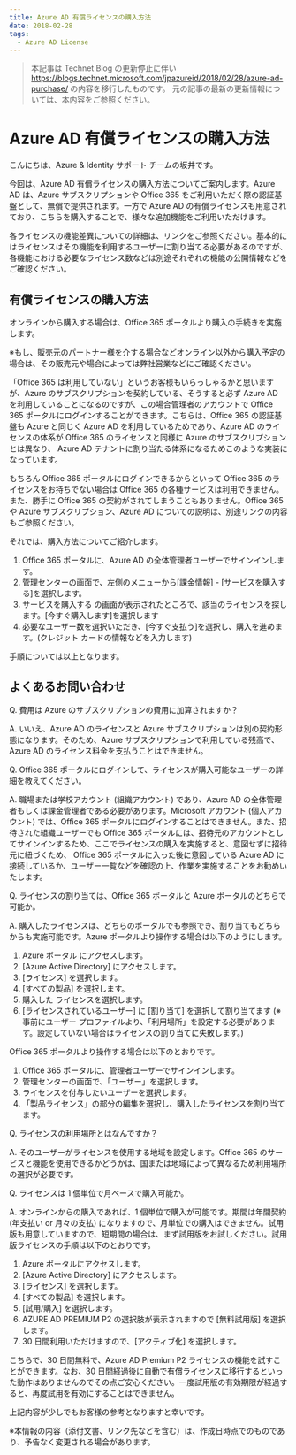 ```yaml
---
title: Azure AD 有償ライセンスの購入方法
date: 2018-02-28
tags:
  - Azure AD License
---
```


> 本記事は Technet Blog の更新停止に伴い https://blogs.technet.microsoft.com/jpazureid/2018/02/28/azure-ad-purchase/ の内容を移行したものです。
> 元の記事の最新の更新情報については、本内容をご参照ください。

# Azure AD 有償ライセンスの購入方法

こんにちは、Azure & Identity サポート チームの坂井です。

今回は、Azure AD 有償ライセンスの購入方法についてご案内します。Azure AD は、Azure サブスクリプションや Office 365 をご利用いただく際の認証基盤として、無償で提供されます。一方で Azure AD の有償ライセンスも用意されており、こちらを購入することで、様々な追加機能をご利用いただけます。

各ライセンスの機能差異についての詳細は、リンクをご参照ください。基本的にはライセンスはその機能を利用するユーザーに割り当てる必要があるのですが、各機能における必要なライセンス数などは別途それぞれの機能の公開情報などをご確認ください。

## 有償ライセンスの購入方法

オンラインから購入する場合は、Office 365 ポータルより購入の手続きを実施します。

※もし、販売元のパートナー様を介する場合などオンライン以外から購入予定の場合は、その販売元や場合によっては弊社営業などにご確認ください。

「Office 365 は利用していない」というお客様もいらっしゃるかと思いますが、Azure のサブスクリプションを契約している、そうすると必ず Azure AD を利用していることになるのですが、この場合管理者のアカウントで Office 365 ポータルにログインすることができます。こちらは、Office 365 の認証基盤も Azure と同じく Azure AD を利用しているためであり、Azure AD のライセンスの体系が Office 365 のライセンスと同様に Azure のサブスクリプションとは異なり、 Azure AD テナントに割り当たる体系になるためこのような実装になっています。

もちろん Office 365 ポータルにログインできるからといって Office 365 のライセンスをお持ちでない場合は Office 365 の各種サービスは利用できません。また、勝手に Office 365 の契約がされてしまうこともありません。Office 365 や Azure サブスクリプション、Azure AD についての説明は、別途リンクの内容もご参照ください。

それでは、購入方法についてご紹介します。

1. Office 365 ポータルに、Azure AD の全体管理者ユーザーでサインインします。
2. 管理センターの画面で、左側のメニューから[課金情報] - [サービスを購入する]を選択します。
3. サービスを購入する の画面が表示されたところで、該当のライセンスを探します。[今すぐ購入します]を選択します
4. 必要なユーザー数を選択いただき、[今すぐ支払う]を選択し、購入を進めます。(クレジット カードの情報などを入力します)

手順については以上となります。

## よくあるお問い合わせ

Q. 費用は Azure のサブスクリプションの費用に加算されますか？

A. いいえ、Azure AD のライセンスと Azure サブスクリプションは別の契約形態になります。そのため、Azure サブスクリプションで利用している残高で、Azure AD のライセンス料金を支払うことはできません。

Q. Office 365 ポータルにログインして、ライセンスが購入可能なユーザーの詳細を教えてください。

A. 職場または学校アカウント (組織アカウント) であり、Azure AD の全体管理者もしくは課金管理者である必要があります。Microsoft アカウント (個人アカウント) では、Office 365 ポータルにログインすることはできません。また、招待された組織ユーザーでも Office 365 ポータルには、招待元のアカウントとしてサインインするため、ここでライセンスの購入を実施すると、意図せずに招待元に紐づくため、 Office 365 ポータルに入った後に意図している Azure AD に接続しているか、ユーザー一覧などを確認の上、作業を実施することをお勧めいたします。

Q. ライセンスの割り当ては、Office 365 ポータルと Azure ポータルのどちらで可能か。

A. 購入したライセンスは、どちらのポータルでも参照でき、割り当てもどちらからも実施可能です。Azure ポータルより操作する場合は以下のようにします。

1. Azure ポータル にアクセスします。
2. [Azure Active Directory] にアクセスします。
3. [ライセンス] を選択します。
4. [すべての製品] を選択します。
5. 購入した ライセンスを選択します。
6. [ライセンスされているユーザー] に [割り当て] を選択して割り当てます (※ 事前にユーザー プロファイルより、「利用場所」を設定する必要があります。設定していない場合はライセンスの割り当てに失敗します。)

Office 365 ポータルより操作する場合は以下のとおりです。

1. Office 365 ポータルに、管理者ユーザーでサインインします。
2. 管理センターの画面で、「ユーザー」を選択します。
3. ライセンスを付与したいユーザーを選択します。
4. 「製品ライセンス」の部分の編集を選択し、購入したライセンスを割り当てます。

Q. ライセンスの利用場所とはなんですか？

A. そのユーザーがライセンスを使用する地域を設定します。Office 365 のサービスと機能を使用できるかどうかは、国または地域によって異なるため利用場所の選択が必要です。

Q. ライセンスは 1 個単位で月ベースで購入可能か。

A. オンラインからの購入であれば、1 個単位で購入が可能です。期間は年間契約 (年支払い or 月々の支払) になりますので、月単位での購入はできません。試用版も用意していますので、短期間の場合は、まず試用版をお試しください。試用版ライセンスの手順は以下のとおりです。

1. Azure ポータルにアクセスします。
2. [Azure Active Directory] にアクセスします。
3. [ライセンス] を選択します。
4. [すべての製品] を選択します。
5. [試用/購入] を選択します。
6. AZURE AD PREMIUM P2 の選択肢が表示されますので [無料試用版] を選択します。
7. 30 日間利用いただけますので、[アクティブ化] を選択します。

こちらで、30 日間無料で、Azure AD Premium P2 ライセンスの機能を試すことができます。なお、30 日間経過後に自動で有償ライセンスに移行するといった動作はありませんのでその点ご安心ください。一度試用版の有効期限が経過すると、再度試用を有効にすることはできません。

上記内容が少しでもお客様の参考となりますと幸いです。

※本情報の内容（添付文書、リンク先などを含む）は、作成日時点でのものであり、予告なく変更される場合があります。
